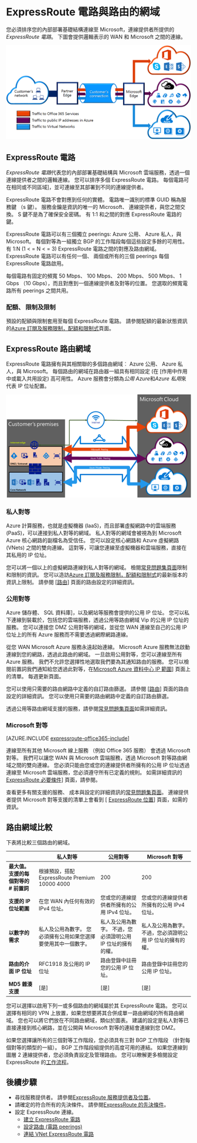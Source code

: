 <properties 
   pageTitle="ExpressRoute 電路與路由網域 |Microsoft Azure"
   description="本頁面提供 ExpressRoute 電路與路由網域的概觀。"
   documentationCenter="na"
   services="expressroute"
   authors="cherylmc"
   manager="carmonm"
   editor=""/>
<tags 
   ms.service="expressroute"
   ms.devlang="na"
   ms.topic="article" 
   ms.tgt_pltfrm="na"
   ms.workload="infrastructure-services" 
   ms.date="10/10/2016"
   ms.author="cherylmc"/>

# <a name="expressroute-circuits-and-routing-domains"></a>ExpressRoute 電路與路由的網域

 您必須排序您的內部部署基礎結構連線至 Microsoft，連線提供者所提供的*ExpressRoute 電路*。 下圖會提供邏輯表示的 WAN 和 Microsoft 之間的連線。

![](./media/expressroute-circuit-peerings/expressroute-basic.png)

## <a name="expressroute-circuits"></a>ExpressRoute 電路

*ExpressRoute 電路*代表您的內部部署基礎結構與 Microsoft 雲端服務，透過一個連線提供者之間的邏輯連線。 您可以排序多個 ExpressRoute 電路。 每個電路可在相同或不同區域]，並可連線至其部署到不同的連線提供者。 

ExpressRoute 電路不會對應到任何的實體。 電路唯一識別的標準 GUID 稱為服務鍵 （s 鍵）。 服務金鑰是資訊的唯一的 Microsoft、 連線提供者，與您之間交換。 S 鍵不是為了確保安全密碼。 有 1:1 和之間的對應 ExpressRoute 電路的鍵。

ExpressRoute 電路可以有三個獨立 peerings: Azure 公用、 Azure 私人，與 Microsoft。 每個對等為一組獨立 BGP 的工作階段每個這些設定多餘的可用性。 有 1:N (1 < = N < = 3) ExpressRoute 電路之間的對應及路由網域。 ExpressRoute 電路可以有任何一個、 兩個或所有的三個 peerings 每個 ExpressRoute 電路啟用。
 
每個電路有固定的頻寬 50 Mbps、 100 Mbps、 200 Mbps、 500 Mbps、 1 Gbps （10 Gbps），而且對應到一個連線提供者及對等的位置。 您選取的頻寬電路所有 peerings 之間共用。 

### <a name="quotas-limits-and-limitations"></a>配額、 限制及限制

預設的配額與限制套用至每個 ExpressRoute 電路。 請參閱配額的最新狀態資訊的[Azure 訂閱及服務限制，配額和限制式](../azure-subscription-service-limits.md)頁面。

## <a name="expressroute-routing-domains"></a>ExpressRoute 路由網域

ExpressRoute 電路擁有與其相關聯的多個路由網域︰ Azure 公用、 Azure 私人，與 Microsoft。 每個路由的網域在路由器一組具有相同設定 (在 [作用中作用中或載入共用設定) 高可用性。 Azure 服務會分類為*公用 Azure*和*Azure 私用*來代表 IP 位址配置。


![](./media/expressroute-circuit-peerings/expressroute-peerings.png)


### <a name="private-peering"></a>私人對等

Azure 計算服務，也就是虛擬機器 (IaaS)，而且部署虛擬網路中的雲端服務 (PaaS)，可以連接到私人對等的網域。 私人對等的網域會被視為到 Microsoft Azure 核心網路的副檔名為受信任。 您可以設定核心網路和 Azure 虛擬網路 (VNets) 之間的雙向連線。 這對等，可讓您連線至虛擬機器和雲端服務，直接在其私用的 IP 位址。  

您可以將一個以上的虛擬網路連線到私人對等的網域。 檢閱[常見問題集頁面](expressroute-faqs.md)限制和限制的資訊。 您可以造訪[Azure 訂閱及服務限制，配額和限制式](../azure-subscription-service-limits.md)的最新版本的資訊上限制。  請參閱 [[路由](expressroute-routing.md)] 頁面的路由設定的詳細資訊。

### <a name="public-peering"></a>公用對等

Azure 儲存體、 SQL 資料庫]，以及網站等服務會提供的公用 IP 位址。 您可以私下連線到裝載於，包括您的雲端服務，透過公用等路由網域 Vip 的公用 IP 位址的服務。 您可以連接您 DMZ 公用對等的網域，並從您 WAN 連線至自己的公用 IP 位址上的所有 Azure 服務而不需要透過網際網路連線。 

從您 WAN Microsoft Azure 服務永遠起始連線。 Microsoft Azure 服務無法啟動連線到您的網路，透過此路由的網域。 一旦啟用公用對等，您可以連線至所有 Azure 服務。 我們不允許您選擇性地選取我們要為其通知路由的服務。 您可以檢閱前置詞我們通知給您透過此對等，在[Microsoft Azure 資料中心 IP 範圍](http://www.microsoft.com/download/details.aspx?id=41653)] 頁面上的清單。 每週更新頁面。

您可以使用只需要的路由網路中定義的自訂路由篩選。 請參閱 [[路由](expressroute-routing.md)] 頁面的路由設定的詳細資訊。 您可以使用只需要的路由網路中定義的自訂路由篩選。 

透過公用等路由網域支援的服務，請參閱[常見問題集頁面](expressroute-faqs.md)如需詳細資訊。 
 
### <a name="microsoft-peering"></a>Microsoft 對等

[AZURE.INCLUDE [expressroute-office365-include](../../includes/expressroute-office365-include.md)]

連線至所有其他 Microsoft 線上服務 （例如 Office 365 服務） 會透過 Microsoft 對等。 我們可以讓您 WAN 與 Microsoft 雲端服務，透過 Microsoft 對等路由網域之間的雙向連線。 您必須只能由您或您的連線提供者所擁有的公用 IP 位址透過連線至 Microsoft 雲端服務，您必須遵守所有已定義的規則。 如需詳細資訊的[ExpressRoute 必要條件](expressroute-prerequisites.md)] 頁面，請參閱。

查看更多有關支援的服務、 成本與設定的詳細資訊的[常見問題集頁面](expressroute-faqs.md)。 連線提供者提供 Microsoft 對等支援的清單上會看到 [ [ExpressRoute 位置](expressroute-locations.md)] 頁面，如需的資訊。

## <a name="routing-domain-comparison"></a>路由網域比較

下表將比較三個路由的網域。

||**私人對等**|**公用對等**|**Microsoft 對等**|
|---|---|---|---|
|**最大值。支援的每個對等的 # 前置詞**|根據預設，搭配 ExpressRoute Premium 10000 4000|200|200|
|**支援的 IP 位址範圍**|在您 WAN 內任何有效的 IPv4 位址。|您或您的連線提供者所擁有的公用 IPv4 位址。|您或您的連線提供者所擁有的公用 IPv4 位址。|
|**以數字的需求**|私人及公用為數字。 您必須擁有公用如果您選擇要使用其中一個數字。 | 私人及公用為數字。 不過，您必須證明公用 IP 位址的擁有的權。| 私人及公用為數字。 不過，您必須證明公用 IP 位址的擁有的權。|
|**路由的介面 IP 位址**|RFC1918 及公用的 IP 位址|路由登錄中註冊您的公用 IP 位址。| 路由登錄中註冊您的公用 IP 位址。|
|**MD5 雜湊支援**| [是]|[是]|[是]|

您可以選擇以啟用下列一或多個路由的網域屬於其 ExpressRoute 電路。 您可以選擇有相同的 VPN 上放置，如果您想要將其合併成單一路由網域的所有路由網域。 您也可以將它們放在不同路由網域，類似於圖表。 建議的設定是私人對等已直接連接到核心網路，並在公開與 Microsoft 對等的連結會連線到您 DMZ。
 
如果您選擇讓所有的三個對等工作階段，您必須具有三對 BGP 工作階段 （針對每個對等的類型的一組）。 BGP 工作階段組提供的高度可用的連結。 如果您連線到圖層 2 連線提供者，您必須負責設定及管理路由。 您可以瞭解更多檢閱設定 ExpressRoute 的[工作流程](expressroute-workflows.md)。

## <a name="next-steps"></a>後續步驟

- 尋找服務提供者。 請參閱[ExpressRoute 服務提供者及位置](expressroute-locations.md)。
- 請確定的符合所有的先決條件。 請參閱[ExpressRoute 的先決條件](expressroute-prerequisites.md)。
- 設定 ExpressRoute 連線。
    - [建立 ExpressRoute 電路](expressroute-howto-circuit-classic.md)
    - [設定路由 (電路 peerings)](expressroute-howto-routing-classic.md)
    - [連結 VNet ExpressRoute 電路](expressroute-howto-linkvnet-classic.md)

